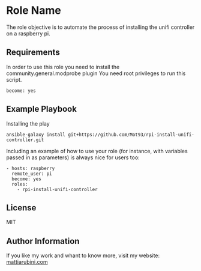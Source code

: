 Role Name
=========

The role objective is to automate the process of installing the unifi controller on a raspberry pi.

Requirements
------------

In order to use this role you need to install the community.general.modprobe plugin
You need root privileges to run this script.

    become: yes


Example Playbook
----------------

Installing the play

    ansible-galaxy install git+https://github.com/Mot93/rpi-install-unifi-controller.git

Including an example of how to use your role (for instance, with variables passed in as parameters) is always nice for users too:

    - hosts: raspberry
      remote_user: pi
      become: yes
      roles:
        - rpi-install-unifi-controller

License
-------

MIT

Author Information
------------------

If you like my work and whant to know more, visit my website:
[mattiarubini.com](https://mattiarubini.com)
